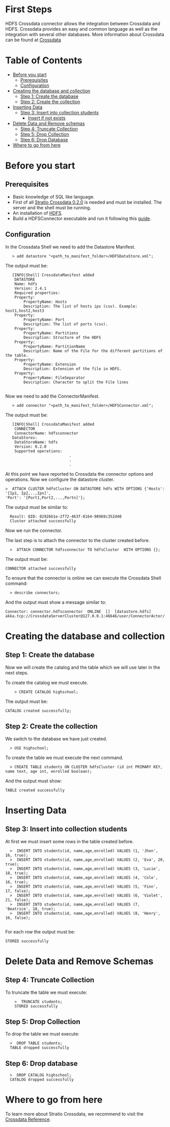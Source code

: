 # First Steps #

HDFS Crossdata connector allows the integration between Crossdata and HDFS. Crossdata provides an easy and common language as well as the integration with several other databases. More information about Crossdata can be found at [Crossdata](https://github.com/Stratio/crossdata)

Table of Contents
=================

-   [Before you start](#before-you-start)
    -   [Prerequisites](#prerequisites)
    -   [Configuration](#configuration)
-   [Creating the database and collection](#creating-the-database-and-collection)
    -   [Step 1: Create the database](#step-1-create-the-database)
    -   [Step 2: Create the collection](#step-2-create-the-collection)
-   [Inserting Data](#inserting-data)
    -   [Step 3: Insert into collection students](#step-3-insert-into-collection-students)
    	-   [Insert if not exists](#insert-if-not-exists)
-   [Delete Data and Remove schemas](#delete-data-and-remove-schemas)
	-	[Step 4: Truncate Collection](#step-4-truncate-collection)
    -   [Step 5: Drop Collection](#step-5-drop-collection)
    -   [Step 6: Drop Database](#step-6-drop-database)
-   [Where to go from here](#where-to-go-from-here)

Before you start
================

Prerequisites
-------------

-   Basic knowledge of SQL like language.
-   First of all [Stratio Crossdata 0.2.0](https://github.com/Stratio/crossdata) is needed and must be installed. The server and the shell must be running.
-   An installation of [HDFS](http://hadoop.apache.org/docs/r2.4.1/hadoop-project-dist/hadoop-hdfs/HdfsUserGuide.html#HDFS_Users_Guide). 
-   Build a HDFSConnector executable and run it following this [guide](https://github.com/Stratio/stratio-connector-hdfs#build-an-executable-connector-HDFS). 

Configuration
-------------


In the Crossdata Shell we need to add the Datastore Manifest.

```
   > add datastore "<path_to_manifest_folder>/HDFSDataStore.xml";
```

The output must be:

```
   [INFO|Shell] CrossdataManifest added 
	DATASTORE
	Name: hdfs
	Version: 2.4.1
	Required properties: 
	Property: 
		PropertyName: Hosts
		Description: The list of hosts ips (csv). Example: host1,host2,host3
	Property: 
		PropertyName: Port
		Description: The list of ports (csv).
	Property: 
		PropertyName: Partitions
		Description: Structure of the HDFS 
	Property: 
		PropertyName: PartitionName
		Description: Name of the File for the different partitions of the table.
	Property: 
		PropertyName: Extension
		Description: Extension of the file in HDFS.
	Property: 
		PropertyName: FileSeparator
		Description: Character to split the File lines


```

Now we need to add the ConnectorManifest.

```
   > add connector "<path_to_manifest_folder>/HDFSConnector.xml";
```
The output must be:


```
   [INFO|Shell] CrossdataManifest added 
    CONNECTOR
    ConnectorName: hdfsconnector
   DataStores: 
	DataStoreName: hdfs
    Version: 0.2.0
    Supported operations:
							.
							.
							.

```
At this point we have reported to Crossdata the connector options and operations. Now we configure the datastore cluster.

```
>  ATTACH CLUSTER hdfsCluster ON DATASTORE hdfs WITH OPTIONS {'Hosts': '[Ip1, Ip2,..,Ipn]', 
'Port': '[Port1,Port2,...,Portn]'};
```

The output must be similar to:
```
  Result: QID: 82926b1e-2f72-463f-8164-98969c352d40
  Cluster attached successfully
```

Now we run the connector.

The last step is to attach the connector to the cluster created before.

```
  >  ATTACH CONNECTOR hdfsconnector TO hdfsCluster  WITH OPTIONS {};
```

The output must be:
```
CONNECTOR attached successfully
```

To ensure that the connector is online we can execute the Crossdata Shell command:

```
  > describe connectors;
```

And the output must show a message similar to:

```
Connector: connector.hdfsconnector	ONLINE	[]	[datastore.hdfs]	akka.tcp://CrossdataServerCluster@127.0.0.1:46646/user/ConnectorActor/
```


Creating the database and collection
===============================

Step 1: Create the database
---------------------------

Now we will create the catalog and the table which we will use later in the next steps.

To create the catalog we must execute.

```
    > CREATE CATALOG highschool;
```
The output must be:

```
CATALOG created successfully;
```

Step 2: Create the collection
--------------------------------

We switch to the database we have just created.

```
  > USE highschool;
```

To create the table we must execute the next command.

```
  > CREATE TABLE students ON CLUSTER hdfsCluster (id int PRIMARY KEY, name text, age int, enrolled boolean);
```

And the output must show:

```
TABLE created successfully
```


Inserting Data
==============

Step 3: Insert into collection students
-------------------------------

At first we must insert some rows in the table created before.
```
  >  INSERT INTO students(id, name,age,enrolled) VALUES (1, 'Jhon', 16, true);
  >  INSERT INTO students(id, name,age,enrolled) VALUES (2, 'Eva', 20, true);
  >  INSERT INTO students(id, name,age,enrolled) VALUES (3, 'Lucie', 18, true);
  >  INSERT INTO students(id, name,age,enrolled) VALUES (4, 'Cole', 16, true);
  >  INSERT INTO students(id, name,age,enrolled) VALUES (5, 'Finn', 17, false);
  >  INSERT INTO students(id, name,age,enrolled) VALUES (6, 'Violet', 21, false);
  >  INSERT INTO students(id, name,age,enrolled) VALUES (7, 'Beatrice', 18, true);
  >  INSERT INTO students(id, name,age,enrolled) VALUES (8, 'Henry', 16, false);
  
```

For each row the output must be:

```
STORED successfully
```


Delete Data and Remove Schemas
==============================
Step 4: Truncate Collection
-------------------

To truncate the table we must execute:
```
	>  TRUNCATE students;
  	STORED successfully
```


Step 5: Drop Collection
-------------------

To drop the table we must execute:
```
  >  DROP TABLE students;
  TABLE dropped successfully

```

Step 6: Drop database
----------------------

```
  >  DROP CATALOG highschool;
  CATALOG dropped successfully

```

Where to go from here
=====================

To learn more about Stratio Crossdata, we recommend to visit the [Crossdata Reference](https://github.com/Stratio/crossdata/blob/0.2.0/_doc/meta-reference.md "Meta Reference").

